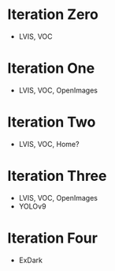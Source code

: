 # Iteration Zero

- LVIS, VOC

# Iteration One

- LVIS, VOC, OpenImages

# Iteration Two

- LVIS, VOC, Home?

# Iteration Three

- LVIS, VOC, OpenImages
- YOLOv9

# Iteration Four 

- ExDark